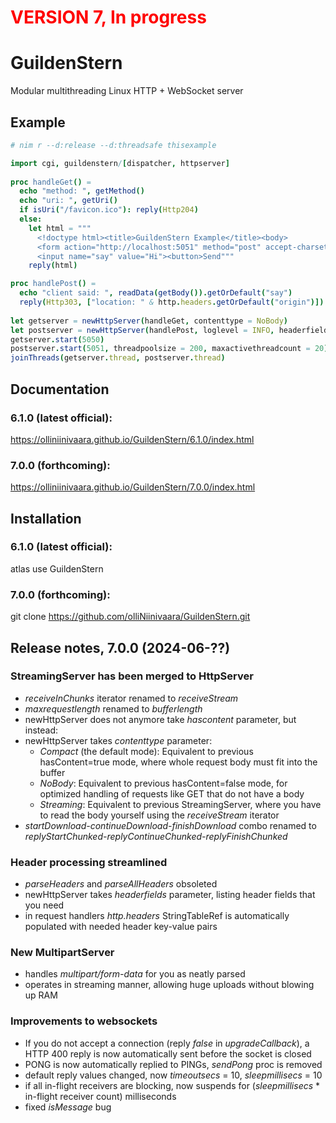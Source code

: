 # <span style="color:red">VERSION 7, In progress</span>

# GuildenStern
Modular multithreading Linux HTTP + WebSocket server

## Example

```nim
# nim r --d:release --d:threadsafe thisexample

import cgi, guildenstern/[dispatcher, httpserver]
     
proc handleGet() =
  echo "method: ", getMethod()
  echo "uri: ", getUri()
  if isUri("/favicon.ico"): reply(Http204)
  else:
    let html = """
      <!doctype html><title>GuildenStern Example</title><body>
      <form action="http://localhost:5051" method="post" accept-charset="utf-8">
      <input name="say" value="Hi"><button>Send"""
    reply(html)

proc handlePost() =
  echo "client said: ", readData(getBody()).getOrDefault("say")
  reply(Http303, ["location: " & http.headers.getOrDefault("origin")])
  
let getserver = newHttpServer(handleGet, contenttype = NoBody)
let postserver = newHttpServer(handlePost, loglevel = INFO, headerfields = ["origin"])
getserver.start(5050)
postserver.start(5051, threadpoolsize = 200, maxactivethreadcount = 20)
joinThreads(getserver.thread, postserver.thread)
```

## Documentation

### 6.1.0 (latest official):
https://olliniinivaara.github.io/GuildenStern/6.1.0/index.html

### 7.0.0 (forthcoming):
https://olliniinivaara.github.io/GuildenStern/7.0.0/index.html

## Installation

### 6.1.0 (latest official):
atlas use GuildenStern

### 7.0.0 (forthcoming):
git clone https://github.com/olliNiinivaara/GuildenStern.git

## Release notes, 7.0.0 (2024-06-??)

### StreamingServer has been merged to HttpServer
- *receiveInChunks* iterator renamed to *receiveStream*
- *maxrequestlength* renamed to *bufferlength*
- newHttpServer does not anymore take *hascontent* parameter, but instead:
- newHttpServer takes *contenttype* parameter:
  - *Compact* (the default mode): Equivalent to previous hasContent=true mode, where whole request body must fit into the buffer
  - *NoBody*: Equivalent to previous hasContent=false mode, for optimized handling of requests like GET that do not have a body
  - *Streaming*: Equivalent to previous StreamingServer, where you have to read the body yourself using the *receiveStream* iterator 
- *startDownload-continueDownload-finishDownload* combo renamed to *replyStartChunked-replyContinueChunked-replyFinishChunked*

### Header processing streamlined
- *parseHeaders* and *parseAllHeaders* obsoleted
- newHttpServer takes *headerfields* parameter, listing header fields that you need
- in request handlers *http.headers* StringTableRef is automatically populated with needed header key-value pairs

### New MultipartServer
- handles *multipart/form-data* for you as neatly parsed
- operates in streaming manner, allowing huge uploads without blowing up RAM

### Improvements to websockets
- If you do not accept a connection (reply *false* in *upgradeCallback*), a HTTP 400 reply is now automatically sent before the socket is closed
- PONG is now automatically replied to PINGs, *sendPong* proc is removed
- default reply values changed, now *timeoutsecs* = 10, *sleepmillisecs* = 10
- if all in-flight receivers are blocking, now suspends for (*sleepmillisecs* * in-flight receiver count) milliseconds
- fixed *isMessage* bug

